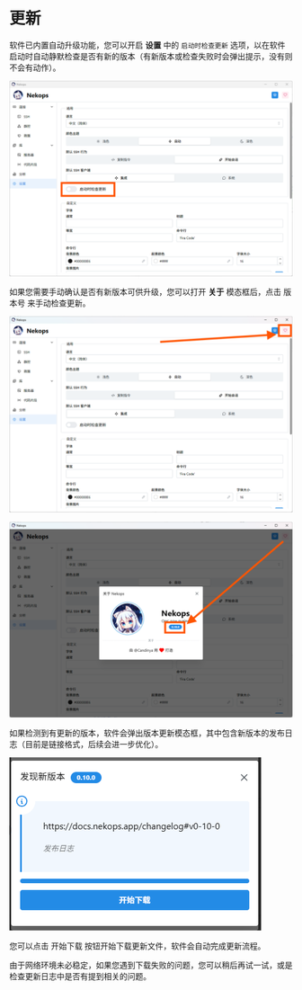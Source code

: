 # 更新

软件已内置自动升级功能，您可以开启 **设置** 中的 `启动时检查更新` 选项，以在软件启动时自动静默检查是否有新的版本（有新版本或检查失败时会弹出提示，没有则不会有动作）。

![启动时检查更新](./check-update-at-startup.png)

如果您需要手动确认是否有新版本可供升级，您可以打开 **关于** 模态框后，点击 版本号 来手动检查更新。

![打开 关于 模态框](./open-about-modal.png)

![点击 版本号](./click-version-badge.png)

如果检测到有更新的版本，软件会弹出版本更新模态框，其中包含新版本的发布日志（目前是链接格式，后续会进一步优化）。

![版本更新模态框](./update-modal.png)

您可以点击 开始下载 按钮开始下载更新文件，软件会自动完成更新流程。

由于网络环境未必稳定，如果您遇到下载失败的问题，您可以稍后再试一试，或是检查更新日志中是否有提到相关的问题。
